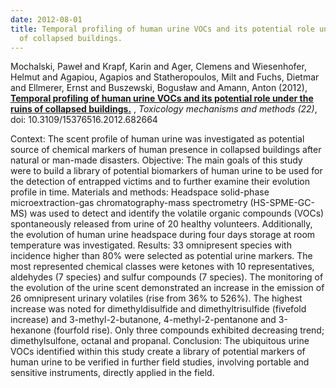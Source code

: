 ```yaml
---
date: 2012-08-01
title: Temporal profiling of human urine VOCs and its potential role under the ruins
  of collapsed buildings.
---
```


Mochalski, Paweł and Krapf, Karin and Ager, Clemens and Wiesenhofer, Helmut and Agapiou, Agapios and Statheropoulos, Milt and Fuchs, Dietmar and Ellmerer, Ernst and Buszewski, Bogusław and Amann, Anton (2012), 
**[Temporal profiling of human urine VOCs and its potential role under the ruins of collapsed buildings.](http://www.ncbi.nlm.nih.gov/pubmed/22482743)** ,
*Toxicology mechanisms and methods (22)*,
doi: 10.3109/15376516.2012.682664

Context: The scent profile of human urine was investigated as potential source of chemical markers of human presence in collapsed buildings after natural or man-made disasters. Objective: The main goals of this study were to build a library of potential biomarkers of human urine to be used for the detection of entrapped victims and to further examine their evolution profile in time. Materials and methods: Headspace solid-phase microextraction-gas chromatography-mass spectrometry (HS-SPME-GC-MS) was used to detect and identify the volatile organic compounds (VOCs) spontaneously released from urine of 20 healthy volunteers. Additionally, the evolution of human urine headspace during four days storage at room temperature was investigated. Results: 33 omnipresent species with incidence higher than 80\% were selected as potential urine markers. The most represented chemical classes were ketones with 10 representatives, aldehydes (7 species) and sulfur compounds (7 species). The monitoring of the evolution of the urine scent demonstrated an increase in the emission of 26 omnipresent urinary volatiles (rise from 36\% to 526\%). The highest increase was noted for dimethyldisulfide and dimethyltrisulfide (fivefold increase) and 3-methyl-2-butanone, 4-methyl-2-pentanone and 3-hexanone (fourfold rise). Only three compounds exhibited decreasing trend; dimethylsulfone, octanal and propanal. Conclusion: The ubiquitous urine VOCs identified within this study create a library of potential markers of human urine to be verified in further field studies, involving portable and sensitive instruments, directly applied in the field.
